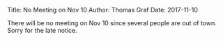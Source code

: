 Title: No Meeting on Nov 10
Author: Thomas Graf
Date: 2017-11-10

There will be no meeting on Nov 10 since several people are out of town. Sorry for the late notice.
